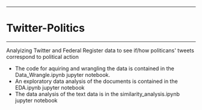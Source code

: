****
# Twitter-Politics
****
<p>
	Analyizing Twitter and Federal Register data to see if/how politicans' tweets correspond to political action
<ul>
	<li>The code for aquiring and wrangling the data is contained in the Data_Wrangle.ipynb jupyter notebook. </li>
	<li>An exploratory data analysis of the documents is contained in the EDA.ipynb jupyter notebook</li>
	<li>The data analysis of the text data is in the similarity_analysis.ipynb jupyter notebook</li>
</ul>
</p>



